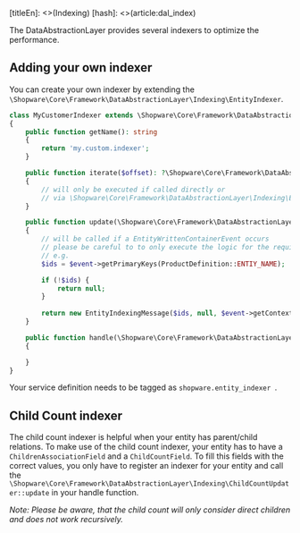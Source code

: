 [titleEn]: <>(Indexing)
[hash]: <>(article:dal_index)

The DataAbstractionLayer provides several indexers to optimize the performance.

## Adding your own indexer

You can create your own indexer by extending the `\Shopware\Core\Framework\DataAbstractionLayer\Indexing\EntityIndexer`.

```php
class MyCustomerIndexer extends \Shopware\Core\Framework\DataAbstractionLayer\Indexing\EntityIndexer
{
    public function getName(): string
    {
        return 'my.custom.indexer';
    }

    public function iterate($offset): ?\Shopware\Core\Framework\DataAbstractionLayer\Indexing\EntityIndexingMessage
    {
        // will only be executed if called directly or
        // via \Shopware\Core\Framework\DataAbstractionLayer\Indexing\EntityIndexerRegistry::index
    }

    public function update(\Shopware\Core\Framework\DataAbstractionLayer\Event\EntityWrittenContainerEvent $event): ?\Shopware\Core\Framework\DataAbstractionLayer\Indexing\EntityIndexingMessage
    {
        // will be called if a EntityWrittenContainerEvent occurs
        // please be careful to to only execute the logic for the required entites
        // e.g.
        $ids = $event->getPrimaryKeys(ProductDefinition::ENTIY_NAME);

        if (!$ids) {
            return null;
        }
        
        return new EntityIndexingMessage($ids, null, $event->getContext());
    }

    public function handle(\Shopware\Core\Framework\DataAbstractionLayer\Indexing\EntityIndexingMessage $message): void
    {

    }
}
```

Your service definition needs to be tagged as
`shopware.entity_indexer `.

## Child Count indexer

The child count indexer is helpful when your entity has parent/child relations. To make use of the child count indexer, your entity has to have a `ChildrenAssociationField` and a `ChildCountField`.
To fill this fields with the correct values, you only have to register an indexer for your entity and call the `\Shopware\Core\Framework\DataAbstractionLayer\Indexing\ChildCountUpdater::update` in your handle function.

*Note: Please be aware, that the child count will only consider direct children 
and does not work recursively.*
